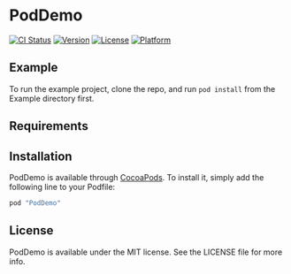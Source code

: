 # PodDemo

[![CI Status](http://img.shields.io/travis/i_songwei@163.com/PodDemo.svg?style=flat)](https://travis-ci.org/i_songwei@163.com/PodDemo)
[![Version](https://img.shields.io/cocoapods/v/PodDemo.svg?style=flat)](http://cocoapods.org/pods/PodDemo)
[![License](https://img.shields.io/cocoapods/l/PodDemo.svg?style=flat)](http://cocoapods.org/pods/PodDemo)
[![Platform](https://img.shields.io/cocoapods/p/PodDemo.svg?style=flat)](http://cocoapods.org/pods/PodDemo)

## Example

To run the example project, clone the repo, and run `pod install` from the Example directory first.

## Requirements

## Installation

PodDemo is available through [CocoaPods](http://cocoapods.org). To install
it, simply add the following line to your Podfile:

```ruby
pod "PodDemo"
```

## License

PodDemo is available under the MIT license. See the LICENSE file for more info.
